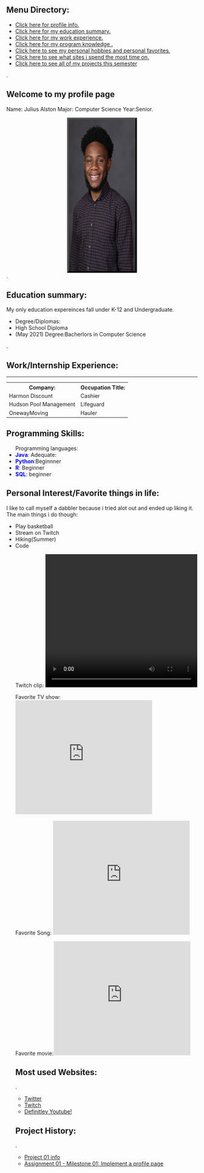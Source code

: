 

<html>
<head>
   <link rel="stylesheet" href="flame.css ">  
  <link rel="stylesheet" href="supermedia.css">
   <link rel="stylesheet" href="webtable.css "> 
<style>
.center {
  display: block;
  margin-left: auto;
  margin-right: auto;
  width: 35%;
  border: 4px outset black;
  
}

.myDiv {
  border: 4px outset black;
  background-color: violet;    
  text-align: center;
  border-style: groove;
}


</style>


<div class="goldborder">
  <h2>Menu Directory:</h2>
  <ul>
 <li> <a href="#profile_page">Click here for profile info.</a> </li>
 <li> <a href="#education_summary">Click here for my education summary.</a> </li>
<li>  <a href="#work_experience">Click here for my work experience.</a> </li>
 <li> <a href="#program_knowledge">Click here for my program knowledge .</a> </li>
 <li> <a href="#personal_interest">Click here to see my personal hobbies and personal favorites.</a> </li>
<li>  <a href="#websites_used">Click here to see what sites i spend the most time on.</a> </li>
<li>   <a href="#project_history">Click here to see all of my projects this semester</a> </li>
 </ul>
</div>

<div class="goldborder">
  <a id="profile_page">.</a>
  <h2>Welcome to my profile page</h2>
  <p>Name: Julius Alston     Major: Computer Science      Year:Senior.</p>
</div>


<title>Julius Alston Profile</title>

 <img src="headshot.jpg" alt="Paris" class="center"  border=0px   witdh= 300 height= 400>
<div class="goldborder">
<a id="education_summary">.</a>
<h2>Education summary:</h2>
</div>




<p> My only education expereinces fall under K-12 and Undergraduate.</p>
<ul> 
<li> Degree/Diplomas: </li>
<li> High School Diploma </li>
<li> (May 2021) Degree:Bacherlors in Computer Science </li>
</ul>
<div class="goldborder">
<a id="work_experience">.</a>
<h2>Work/Internship Experience:</h2>
</div>

<hr> 

<table style="width:100%">
  <tr>
    <th>Company:</th>
    <th>Occupation Title:</th> 
   
  </tr>
  <tr>
    <td>Harmon Discount</td>
    <td>Cashier</td>
    
  </tr>
  <tr>
    <td>Hudson Pool Management</td>
    <td>Lifeguard</td>
   
  </tr>
  <tr>
    <td>OnewayMoving</td>
    <td>Hauler</td>
    
  </tr>
</table>
<div class="goldborder">
<a id="program_knowledge"></a>
<h2>Programming Skills:</h2>
</div>

<ul> Programming languages: 
<li><span style="color:blue;font-weight:bold">Java</span>: Adequate:</li>
<li><span style="color:blue;font-weight:bold">Python</span>:Beginnner </li>
<li> <span style="color:blue;font-weight:bold">R</span>: Beginner</li>
<li> <span style="color:blue;font-weight:bold">SQL</span>: beginner</li>
</ul>
<div class="goldborder">
<a id="personal_interest"></a>
<h2>Personal Interest/Favorite things in life:</h2> 
</div>

<p> I like to call myself a dabbler because i tried alot out and ended up liking it. The main things i do though:
<ul>
<li> Play basketball</li>
<li> Stream on Twitch</li>
<li> Hiking(Summer)</li>
<li> Code</li>
<p> Twitch clip: <video width="400" height="350" controls>
  <source src=" vod-707438149-offset-21798.mp4
" type="video/mp4">
 </video> </p>
 <p> 
 Favorite TV show:  <iframe width="360" height="300" src="https://www.youtube.com/embed/gIKPC-JE2E0" frameborder="0" allow="accelerometer; autoplay; encrypted-media; gyroscope; picture-in-picture" allowfullscreen></iframe>
 </p>
 <p> Favorite Song: <iframe width="360" height="300" src="https://www.youtube.com/embed/ZPCAvzIFY-s" frameborder="0" allow="accelerometer; autoplay; encrypted-media; gyroscope; picture-in-picture" allowfullscreen></iframe> </p>
 <p> Favorite movie:<iframe width="360" height="300" src="https://www.youtube.com/embed/WR7cc5t7tv8" frameborder="0" allow="accelerometer; autoplay; encrypted-media; gyroscope; picture-in-picture" allowfullscreen></iframe> </p>


<div class="goldborder">
<h2> Most used Websites:</h2>
</div>
<a id="websites_used">.</a>
<ul> 
<li><a href="https://www.Twitter.com/" target="_blank">Twitter</a> </li>
<li><a href="https://www.Twitch.tv/Euphony.com/" target="_blank">Twitch</a> </li>
<li><a href="https://www.youtube.com/" target="_blank">Definitley Youtube!</a> </li>
</ul>
<div class="goldborder">

<h2>Project History:</h2>

</div>
<a id="project_history">.</a>
<ul>
<li><a href="https://rkileaders.teachable.com/courses/764038/lectures/13897368" target="_blank">Project 01 info</a></li>
<li><a href="https://jualston.github.io/wingit/#education_summary" target="_blank">Assignment 01 - Milestone 01: Implement a profile page</a></li>




